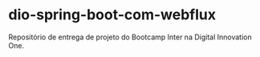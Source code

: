 # dio-spring-boot-com-webflux
Repositório de entrega de projeto do Bootcamp Inter na Digital Innovation One.
